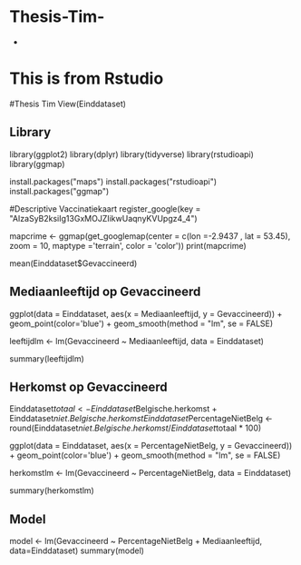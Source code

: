 # Thesis-Tim-
-
# This is from Rstudio 

#Thesis Tim 
View(Einddataset)

## Library
library(ggplot2)
library(dplyr)
library(tidyverse)
library(rstudioapi)
library(ggmap)

install.packages("maps")
install.packages("rstudioapi")
install.packages("ggmap")

#Descriptive Vaccinatiekaart
register_google(key = "AIzaSyB2ksiIg13GxMOJZIikwUaqnyKVUpgz4_4")

mapcrime <- ggmap(get_googlemap(center = c(lon =-2.9437 , lat = 53.45),
                              zoom = 10,
                              maptype ='terrain',
                              color = 'color'))
print(mapcrime)

mean(Einddataset$Gevaccineerd)

## Mediaanleeftijd op Gevaccineerd 
ggplot(data = Einddataset, aes(x = Mediaanleeftijd, y = Gevaccineerd)) + 
  geom_point(color='blue') +
  geom_smooth(method = "lm", se = FALSE)

leeftijdlm <- lm(Gevaccineerd ~ Mediaanleeftijd, data = Einddataset)

summary(leeftijdlm)

## Herkomst op Gevaccineerd 
Einddataset$totaal <- Einddataset$Belgische.herkomst + Einddataset$niet.Belgische.herkomst
Einddataset$PercentageNietBelg <- round(Einddataset$niet.Belgische.herkomst / Einddataset$totaal * 100) 

ggplot(data = Einddataset, aes(x = PercentageNietBelg, y = Gevaccineerd)) + 
  geom_point(color='blue') +
  geom_smooth(method = "lm", se = FALSE)

herkomstlm <- lm(Gevaccineerd ~ PercentageNietBelg, data = Einddataset)

summary(herkomstlm)

## Model 
model <- lm(Gevaccineerd ~ PercentageNietBelg +  Mediaanleeftijd, data=Einddataset)
summary(model)
